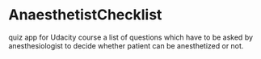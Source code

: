 # AnaesthetistChecklist
quiz app for Udacity course
a list of questions which have to be asked by anesthesiologist to decide whether patient can be anesthetized or not.
